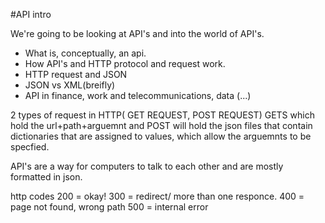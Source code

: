 #API intro

We're going to be looking at API's and into the world of API's. 

- What is, conceptually, an api.
- How API's and HTTP protocol and request work.
- HTTP request and JSON
- JSON vs XML(breifly)
- API in finance, work and telecommunications, data (...)

2 types of request in HTTP( GET REQUEST, POST REQUEST) GETS which hold the url+path+arguemnt
and POST will hold the json files that contain dictionaries that are assigned to values, which allow the arguemnts to be specfied.

API's are a way for computers to talk to each other and are mostly formatted in json.

http codes
200 = okay!
300 = redirect/ more than one responce.
400 = page not found, wrong path
500 = internal error